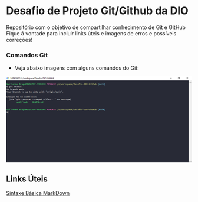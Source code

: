 # Desafio de Projeto Git/Github da DIO



Repositório com o objetivo de compartilhar conhecimento de Git e GitHub
Fique á vontade para incluir links úteis e imagens de erros e possíveis correções!

###  Comandos Git

  * Veja abaixo imagens com alguns comandos do Git:

![Imagem de código Git](/images/image1.png "Imagem 1")
  
  



## Links Úteis 
[Sintaxe Básica MarkDown](https://www.markdownguide.org/basic-syntax/#links)
